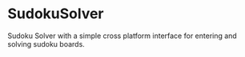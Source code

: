 # SudokuSolver
Sudoku Solver with a simple cross platform interface for entering and solving sudoku boards.
